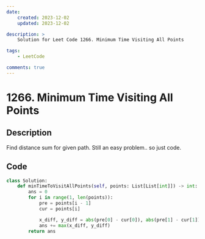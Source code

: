 ```yaml
---
date:
    created: 2023-12-02
    updated: 2023-12-02

description: >
    Solution for Leet Code 1266. Minimum Time Visiting All Points

tags:
    - LeetCode

comments: true
---
```

# 1266. Minimum Time Visiting All Points

## Description

Find distance sum for given path. Still an easy problem.. so just code.

## Code

```python
class Solution:
    def minTimeToVisitAllPoints(self, points: List[List[int]]) -> int:
        ans = 0
        for i in range(1, len(points)):
            pre = points[i - 1]
            cur = points[i]

            x_diff, y_diff = abs(pre[0] - cur[0]), abs(pre[1] - cur[1])
            ans += max(x_diff, y_diff)
        return ans
```